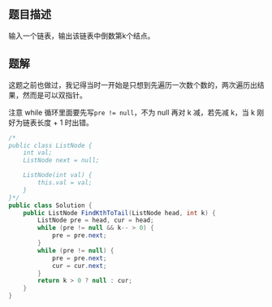 ## 题目描述

输入一个链表，输出该链表中倒数第k个结点。



## 题解

这题之前也做过，我记得当时一开始是只想到先遍历一次数个数的，两次遍历出结果，然而是可以双指针。

注意 while 循环里面要先写`pre != null`，不为 null 再对 k 减，若先减 k，当 k 刚好为链表长度 + 1 时出错。

```java
/*
public class ListNode {
    int val;
    ListNode next = null;

    ListNode(int val) {
        this.val = val;
    }
}*/
public class Solution {
    public ListNode FindKthToTail(ListNode head, int k) {
        ListNode pre = head, cur = head;
        while (pre != null && k-- > 0) {
            pre = pre.next;
        }
        while (pre != null) {
            pre = pre.next;
            cur = cur.next;
        }
        return k > 0 ? null : cur;
    }
}
```

